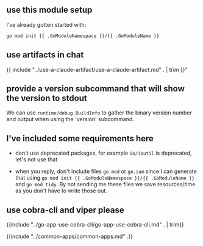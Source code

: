 ## use this module setup

I've already gotten started with:

```bash
go mod init {{ .GoModuleNamespace }}/{{ .GoModuleName }}
```

## use artifacts in chat

{{ include "../use-a-claude-artifact/use-a-claude-artifact.md" . | trim }}"

## provide a version subcommand that will show the version to stdout

We can use `runtime/debug.BuildInfo` to gather the binary version number and output when using the 'version' subcommand.

## I've included some requirements here

- don't use deprecated packages, for example `io/ioutil` is deprecated, let's not use that

- when you reply, don't include files `go.mod` or `go.sum` since I can generate that using `go mod init {{ .GoModuleNamespace }}/{{ .GoModuleName }}` and `go mod tidy`. By not sending me these files we save resources/time as you don't have to write those out.

## use cobra-cli and viper please

{{include "../go-app-use-cobra-cli/go-app-use-cobra-cli.md" . | trim}}

{{include "../common-apps/common-apps.md" .}}
